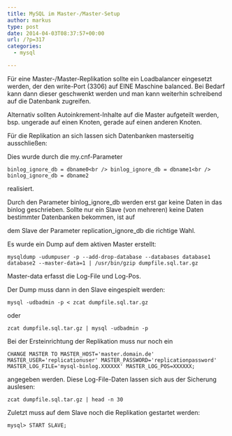 ```yaml
---
title: MySQL im Master-/Master-Setup
author: markus
type: post
date: 2014-04-03T08:37:57+00:00
url: /?p=317
categories:
  - mysql

---
```

Für eine Master-/Master-Replikation sollte ein Loadbalancer eingesetzt werden, der den write-Port (3306) auf EINE Maschine balanced. Bei Bedarf kann dann dieser geschwenkt werden und man kann weiterhin schreibend auf die Datenbank zugreifen.
  
Alternativ sollten Autoinkrement-Inhalte auf die Master aufgeteilt werden, bsp. ungerade auf einen Knoten, gerade auf einen anderen Knoten.

Für die Replikation an sich lassen sich Datenbanken masterseitig ausschließen:

Dies wurde durch die my.cnf-Parameter
  
`binlog_ignore_db = dbname0<br />
binlog_ignore_db = dbname1<br />
binlog_ignore_db = dbname2`
  
realisiert.

Durch den Parameter binlog\_ignore\_db werden erst gar keine Daten in das binlog geschrieben. Sollte nur ein Slave (von mehreren) keine Daten bestimmter Datenbanken bekommen, ist auf
  
dem Slave der Parameter replication\_ignore\_db die richtige Wahl.

Es wurde ein Dump auf dem aktiven Master erstellt:
  
`mysqldump -udumpuser -p --add-drop-database --databases database1 database2 --master-data=1 | /usr/bin/gzip dumpfile.sql.tar.gz`
  
Master-data erfasst die Log-File und Log-Pos.

Der Dump muss dann in den Slave eingespielt werden:
  
`mysql -udbadmin -p < zcat dumpfile.sql.tar.gz`
  
oder
  
`zcat dumpfile.sql.tar.gz | mysql -udbadmin -p`

Bei der Ersteinrichtung der Replikation muss nur noch ein
  
`CHANGE MASTER TO MASTER_HOST='master.domain.de' MASTER_USER='replicationuser' MASTER_PASSWORD='replicationpassword' MASTER_LOG_FILE='mysql-binlog.XXXXXX' MASTER_LOG_POS=XXXXXX;`
  
angegeben werden. Diese Log-File-Daten lassen sich aus der Sicherung auslesen:
  
`zcat dumpfile.sql.tar.gz | head -n 30`

Zuletzt muss auf dem Slave noch die Replikation gestartet werden:
  
`mysql> START SLAVE;`